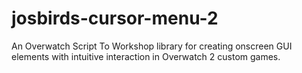 # josbirds-cursor-menu-2
An Overwatch Script To Workshop library for creating onscreen GUI elements with intuitive interaction in Overwatch 2 custom games.
